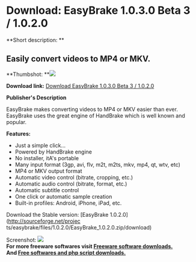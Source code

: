# Download: EasyBrake 1.0.3.0 Beta 3 / 1.0.2.0

**Short description: **

## Easily convert videos to MP4 or MKV.

  
**Thumbshot: **![](http://www.freewarefiles.com/screenshot/easybrake_md.jpg)   
  
**Download link:** [Download EasyBrake 1.0.3.0 Beta 3 / 1.0.2.0](http://freesoftwares.boysofts.com/EasyBrake_program_78925.html)  
  

**Publisher's Description**  
  

EasyBrake makes converting videos to MP4 or MKV easier than ever. EasyBrake
uses the great engine of HandBrake which is well known and popular.

**Features:**

  * Just a simple click... 
  * Powered by HandBrake engine 
  * No installer, itA's portable 
  * Many input format (3gp, avi, flv, m2t, m2ts, mkv, mp4, qt, wtv, etc) 
  * MP4 or MKV output format 
  * Automatic video control (bitrate, cropping, etc.) 
  * Automatic audio control (bitrate, format, etc.) 
  * Automatic subtitle control 
  * One click or automatic sample creation 
  * Built-in profiles: Android, iPhone, iPad, etc. 

Download the Stable version: [EasyBrake 1.0.2.0](http://sourceforge.net/projec
ts/easybrake/files/1.0.2.0/EasyBrake_1.0.2.0.zip/download)

  
  
Screenshot: ![](http://www.freewarefiles.com/screenshot/easybrake.jpg)  
**For more freeware softwares visit [Freeware software downloads.](http://freesoftwares.boysofts.com/)**   
**And [Free softwares and php script downloads.](http://www.boysofts.com/)**

